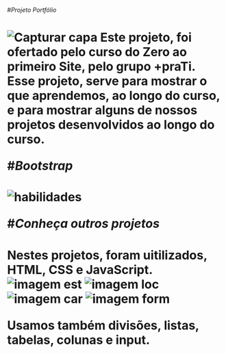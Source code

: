 #*Projeto Portfólio* <h1>
![Capturar capa](https://user-images.githubusercontent.com/119461685/221361787-21a20ae3-27e3-4000-96fe-d8bac868c367.PNG)
Este projeto, foi ofertado pelo curso do Zero ao primeiro Site, pelo grupo +praTi. Esse projeto, serve para mostrar o que aprendemos, ao longo do curso, e para mostrar alguns de nossos projetos desenvolvidos ao longo do curso.

#*Bootstrap* <h1>
![habilidades](https://user-images.githubusercontent.com/119461685/221363043-a4bb701e-4e4d-418c-9235-5ddcc0ea70ac.PNG)


#*Conheça outros projetos* <h1>

Nestes projetos, foram uitilizados, HTML, CSS e JavaScript.
![imagem est](https://user-images.githubusercontent.com/119461685/221362289-6b7842f8-46b3-49c1-978b-11a5e91b284f.PNG)
![imagem loc](https://user-images.githubusercontent.com/119461685/221362310-266a1348-c42d-40a6-846c-c623978d9ecf.PNG)
![imagem car](https://user-images.githubusercontent.com/119461685/221362324-aeb59501-b7e5-4699-92ca-6268b7d753e7.PNG)
![imagem form](https://user-images.githubusercontent.com/119461685/221362338-fb99b87c-ccd5-4f4b-aa59-94757748ac8d.PNG)

Usamos também divisões, listas, tabelas, colunas e input.


